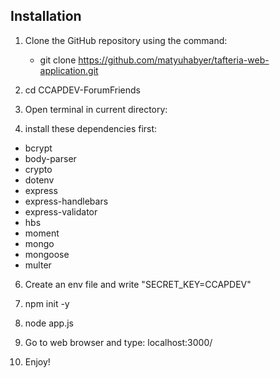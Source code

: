 ## Installation

1. Clone the GitHub repository using the command:
   - git clone https://github.com/matyuhabyer/tafteria-web-application.git

2. cd CCAPDEV-ForumFriends


3. Open terminal in current directory:

4. install these dependencies first:
- bcrypt
- body-parser
- crypto
- dotenv
- express
- express-handlebars
- express-validator
- hbs
- moment
- mongo
- mongoose
- multer

6. Create an env file and write "SECRET_KEY=CCAPDEV"

7. npm init -y

8. node app.js

9. Go to web browser and type: localhost:3000/

10. Enjoy!
